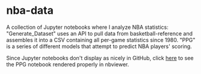 # nba-data

A collection of Jupyter notebooks where I analyze NBA statistics: "Generate_Dataset" uses an API to pull data from basketball-reference and assembles it into a CSV containing all per-game statistics since 1980. "PPG" is a series of different models that attempt to predict NBA players' scoring.  

Since Jupyter notebooks don't display as nicely in GitHub, click [here](https://nbviewer.jupyter.org/github/mgul999/nba-data/blob/master/PPG.ipynb) to see the PPG notebook rendered properly in nbviewer. 
